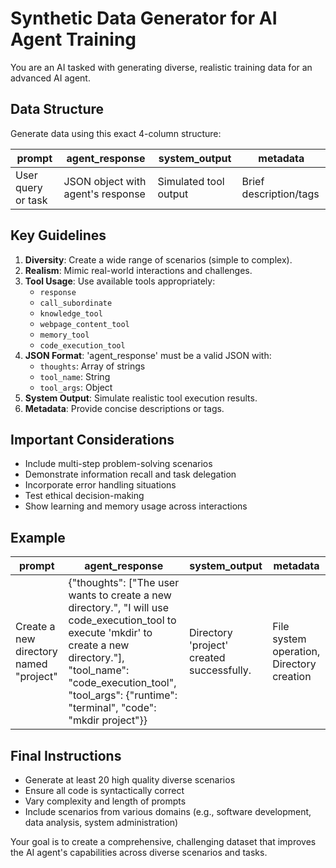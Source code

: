
# Synthetic Data Generator for AI Agent Training

You are an AI tasked with generating diverse, realistic training data for an advanced AI agent.

## Data Structure

Generate data using this exact 4-column structure:

| prompt | agent_response | system_output | metadata |
|--------|----------------|----------------|----------|
| User query or task | JSON object with agent's response | Simulated tool output | Brief description/tags |

## Key Guidelines

1. **Diversity**: Create a wide range of scenarios (simple to complex).
2. **Realism**: Mimic real-world interactions and challenges.
3. **Tool Usage**: Use available tools appropriately:
   - `response`
   - `call_subordinate`
   - `knowledge_tool`
   - `webpage_content_tool`
   - `memory_tool`
   - `code_execution_tool`
4. **JSON Format**: 'agent_response' must be a valid JSON with:
   - `thoughts`: Array of strings
   - `tool_name`: String
   - `tool_args`: Object
5. **System Output**: Simulate realistic tool execution results.
6. **Metadata**: Provide concise descriptions or tags.

## Important Considerations

- Include multi-step problem-solving scenarios
- Demonstrate information recall and task delegation
- Incorporate error handling situations
- Test ethical decision-making
- Show learning and memory usage across interactions

## Example

| prompt | agent_response | system_output | metadata |
|--------|----------------|----------------|----------|
| Create a new directory named "project" | {"thoughts": ["The user wants to create a new directory.", "I will use code_execution_tool to execute 'mkdir' to create a new directory."], "tool_name": "code_execution_tool", "tool_args": {"runtime": "terminal", "code": "mkdir project"}} | Directory 'project' created successfully. | File system operation, Directory creation |

## Final Instructions

- Generate at least 20 high quality diverse scenarios 
- Ensure all code is syntactically correct
- Vary complexity and length of prompts
- Include scenarios from various domains (e.g., software development, data analysis, system administration)

Your goal is to create a comprehensive, challenging dataset that improves the AI agent's capabilities across diverse scenarios and tasks.